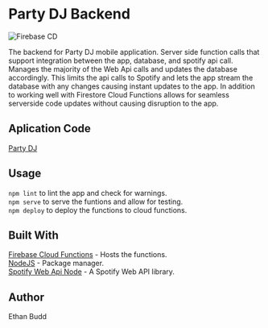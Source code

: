 # Party DJ Backend

![Firebase CD](https://github.com/budde25/partydj-backend/workflows/Firebase%20CD/badge.svg)

The backend for Party DJ mobile application. Server side function calls that support integration between the app, database,
and spotify api call. Manages the majority of the Web Api calls and updates the database accordingly. This limits the api calls
to Spotify and lets the app stream the database with any changes causing instant updates to the app. In addition to working well with Firestore Cloud Functions allows for seamless serverside code updates without causing disruption to the app.

## Aplication Code

[Party DJ](https://github.com/budde25/PartyDJ)

## Usage
`npm lint` to lint the app and check for warnings.  
`npm serve` to serve the funtions and allow for testing.  
`npm deploy` to deploy the functions to cloud functions.  

## Built With
[Firebase Cloud Functions](https://firebase.google.com/docs/functions/) - Hosts the functions.  
[NodeJS](https://nodejs.org/) - Package manager.  
[Spotify Web Api Node](https://github.com/thelinmichael/spotify-web-api-node) - A Spotify Web API library.  

## Author
Ethan Budd
